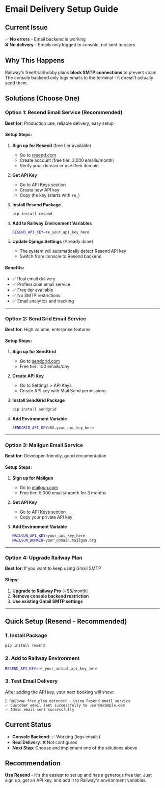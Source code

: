# Email Delivery Setup Guide

## Current Issue
✅ **No errors** - Email backend is working  
❌ **No delivery** - Emails only logged to console, not sent to users

## Why This Happens
Railway's free/trial/hobby plans **block SMTP connections** to prevent spam. The console backend only logs emails to the terminal - it doesn't actually send them.

## Solutions (Choose One)

### Option 1: Resend Email Service (Recommended)
**Best for**: Production use, reliable delivery, easy setup

#### Setup Steps:
1. **Sign up for Resend** (free tier available)
   - Go to [resend.com](https://resend.com)
   - Create account (free tier: 3,000 emails/month)
   - Verify your domain or use their domain

2. **Get API Key**
   - Go to API Keys section
   - Create new API key
   - Copy the key (starts with `re_`)

3. **Install Resend Package**
   ```bash
   pip install resend
   ```

4. **Add to Railway Environment Variables**
   ```bash
   RESEND_API_KEY=re_your_api_key_here
   ```

5. **Update Django Settings** (Already done)
   - The system will automatically detect Resend API key
   - Switch from console to Resend backend

#### Benefits:
- ✅ Real email delivery
- ✅ Professional email service
- ✅ Free tier available
- ✅ No SMTP restrictions
- ✅ Email analytics and tracking

---

### Option 2: SendGrid Email Service
**Best for**: High volume, enterprise features

#### Setup Steps:
1. **Sign up for SendGrid**
   - Go to [sendgrid.com](https://sendgrid.com)
   - Free tier: 100 emails/day

2. **Create API Key**
   - Go to Settings > API Keys
   - Create API key with Mail Send permissions

3. **Install SendGrid Package**
   ```bash
   pip install sendgrid
   ```

4. **Add Environment Variable**
   ```bash
   SENDGRID_API_KEY=SG.your_api_key_here
   ```

---

### Option 3: Mailgun Email Service
**Best for**: Developer-friendly, good documentation

#### Setup Steps:
1. **Sign up for Mailgun**
   - Go to [mailgun.com](https://mailgun.com)
   - Free tier: 5,000 emails/month for 3 months

2. **Get API Key**
   - Go to API Keys section
   - Copy your private API key

3. **Add Environment Variable**
   ```bash
   MAILGUN_API_KEY=your_api_key_here
   MAILGUN_DOMAIN=your_domain.mailgun.org
   ```

---

### Option 4: Upgrade Railway Plan
**Best for**: If you want to keep using Gmail SMTP

#### Steps:
1. **Upgrade to Railway Pro** (~$5/month)
2. **Remove console backend restriction**
3. **Use existing Gmail SMTP settings**

---

## Quick Setup (Resend - Recommended)

### 1. Install Package
```bash
pip install resend
```

### 2. Add to Railway Environment
```bash
RESEND_API_KEY=re_your_actual_api_key_here
```

### 3. Test Email Delivery
After adding the API key, your next booking will show:
```
🚀 Railway free plan detected - Using Resend email service
✅ Customer email sent successfully to user@example.com
✅ Admin email sent successfully
```

## Current Status
- **Console Backend**: ✅ Working (logs emails)
- **Real Delivery**: ❌ Not configured
- **Next Step**: Choose and implement one of the solutions above

## Recommendation
**Use Resend** - it's the easiest to set up and has a generous free tier. Just sign up, get an API key, and add it to Railway's environment variables.
